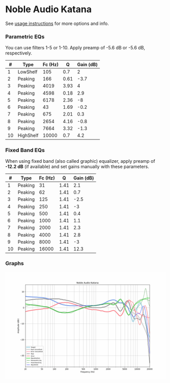 # Noble Audio Katana
See [usage instructions](https://github.com/jaakkopasanen/AutoEq#usage) for more options and info.

### Parametric EQs
You can use filters 1-5 or 1-10. Apply preamp of -5.6 dB or -5.6 dB, respectively.

|   # | Type      |   Fc (Hz) |    Q |   Gain (dB) |
|-----|-----------|-----------|------|-------------|
|   1 | LowShelf  |       105 | 0.7  |         2   |
|   2 | Peaking   |       166 | 0.61 |        -3.7 |
|   3 | Peaking   |      4019 | 3.93 |         4   |
|   4 | Peaking   |      4598 | 0.18 |         2.9 |
|   5 | Peaking   |      6178 | 2.36 |        -8   |
|   6 | Peaking   |        43 | 1.69 |        -0.2 |
|   7 | Peaking   |       675 | 2.01 |         0.3 |
|   8 | Peaking   |      2654 | 4.16 |        -0.8 |
|   9 | Peaking   |      7664 | 3.32 |        -1.3 |
|  10 | HighShelf |     10000 | 0.7  |         4.2 |

### Fixed Band EQs
When using fixed band (also called graphic) equalizer, apply preamp of **-12.2 dB** (if available) and set gains manually with these parameters.

|   # | Type    |   Fc (Hz) |    Q |   Gain (dB) |
|-----|---------|-----------|------|-------------|
|   1 | Peaking |        31 | 1.41 |         2.1 |
|   2 | Peaking |        62 | 1.41 |         0.7 |
|   3 | Peaking |       125 | 1.41 |        -2.5 |
|   4 | Peaking |       250 | 1.41 |        -3   |
|   5 | Peaking |       500 | 1.41 |         0.4 |
|   6 | Peaking |      1000 | 1.41 |         1.1 |
|   7 | Peaking |      2000 | 1.41 |         2.3 |
|   8 | Peaking |      4000 | 1.41 |         2.8 |
|   9 | Peaking |      8000 | 1.41 |        -3   |
|  10 | Peaking |     16000 | 1.41 |        12.3 |

### Graphs
![](./Noble%20Audio%20Katana.png)
